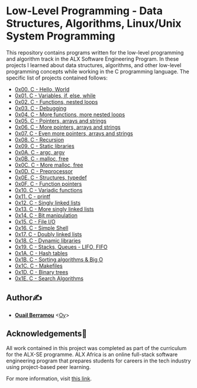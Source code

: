 # Low-Level Programming - Data Structures, Algorithms, Linux/Unix System Programming

This repository contains programs written for the low-level programming and
algorithm track in the ALX Software Engineering Program. In these projects I learned about data
structures, algorithms, and other low-level programming concepts while
working in the C programming language. The specific list of projects contained follows:

* [0x00. C - Hello, World]()
* [0x01. C - Variables, if, else, while]()
* [0x02. C - Functions, nested loops]()
* [0x03. C - Debugging]()
* [0x04. C - More functions, more nested loops]()
* [0x05. C - Pointers, arrays and strings]()
* [0x06. C - More pointers, arrays and strings]()
* [0x07. C - Even more pointers, arrays and strings]()
* [0x08. C - Recursion]()
* [0x09. C - Static libraries]()
* [0x0A. C - argc, argv]()
* [0x0B. C - malloc, free]()
* [0x0C. C - More malloc, free]()
* [0x0D. C - Preprocessor]()
* [0x0E. C - Structures, typedef]()
* [0x0F. C - Function pointers]()
* [0x10. C - Variadic functions]()
* [0x11. C - printf]()
* [0x12. C - Singly linked lists]()
* [0x13. C - More singly linked lists]()
* [0x14. C - Bit manipulation]()
* [0x15. C - File I/O]()
* [0x16. C - Simple Shell]()
* [0x17. C - Doubly linked lists]()
* [0x18. C - Dynamic libraries]()
* [0x19. C - Stacks, Queues - LIFO, FIFO]()
* [0x1A. C - Hash tables]()
* [0x1B. C - Sorting algorithms & Big O]()
* [0x1C. C - Makefiles]()
* [0x1D. C - Binary trees]()
* [0x1E. C - Search Algorithms]()

## Author✍️

* **[Ouail Berramou](https://twitter.com/)** <[Oy](https://github.com/Ouailb/)>

## Acknowledgements🙏


All work contained in this project was completed as part of the
 curriculum for the ALX-SE programme. ALX Africa is an online
 full-stack software engineering program that prepares students
 for careers in the tech industry using project-based peer learning.






 For more information, visit [this link](https://www.alxafrica.com//).


